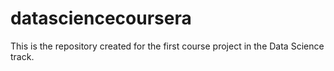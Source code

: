 # datasciencecoursera
This is the repository created for the first course project in the Data Science track.
